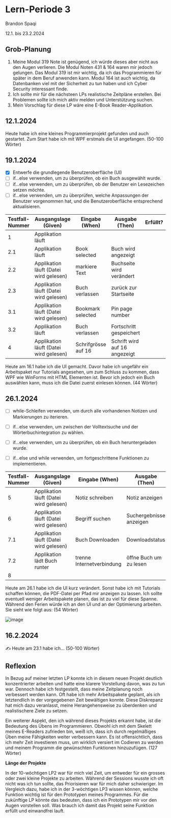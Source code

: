# Lern-Periode 3

Brandon Spaqi

12.1. bis 23.2.2024

## Grob-Planung

1. Meine Modul 319 Note ist genügend, ich würde dieses aber nicht aus den Augen verlieren. Die Modul Noten 431 & 164 waren mir jedoch gelungen. Das Modul 319 ist mir wichtig, da ich das Programmieren für später in dem Beruf anwenden kann. Modul 164 ist auch wichtig, da Datenbanken viel mit der Sicherheit zu tun haben und ich Cyber Security interessant finde.
2. Ich sollte mir für die nächsteen LPs realistische Zeitpläne erstellen. Bei Problemen sollte ich mich aktiv melden und Unterstützung suchen. 
3. Mein Vorschlag für diese LP wäre eine E-Book Reader-Applikation.

## 12.1.2024

Heute habe ich eine kleines Programmierprojekt gefunden und auch gestartet. Zum Start habe ich mit WPF erstmals die UI angefangen. (50-100 Wörter)

## 19.1.2024

- [x] Entwerfe die grundlegende Benutzeroberfläche (UI)
- [ ] if...else verwenden, um zu überprüfen, ob ein Buch ausgewählt wurde.
- [ ] if...else verwenden, um zu überprüfen, ob der Benutzer ein Lesezeichen setzen möchte.
- [ ] if...else verwenden, um zu überprüfen, welche Anpassungen der Benutzer vorgenommen hat, und die Benutzeroberfläche entsprechend aktualisieren.

| Testfall-Nummer | Ausgangslage (Given) | Eingabe (When) | Ausgabe (Then) | Erfüllt? |
| --- | --- | --- | --- | --- |
| 1   | Applikation läuft    |     |     |     |
| 2.1 | Applikation läuft    | Book selected    | Buch wird angezeigt    |     |
| 2.2   | Applikation läuft (Datei wird gelesen)   | markiere Text    | Buchseite wird verändert    |     |
| 2.3   | Applikation läuft (Datei wird gelesen)   | Buch verlassen    | zurück zur Startseite    |     |
| 3.1 | Applikation läuft (Datei wird gelesen)    | Bookmark selected    | Pin page number    |     |
| 3.2   | Applikation läuft    | Buch verlassen    | Fortschritt gespeichert    |     |
| 4   | Applikation läuft (Datei wird gelesen)    | Schrifgrösse auf 16    | Schrift wird auf 16 angezeigt    |     |

Heute am 16.1 habe ich die UI gemacht. Davor habe ich ungefähr ein Arbeitspaket nur Tutorials angesehen, um zum Schluss zu kommen, dass WPF wie WinForms mit HTML Elementen ist. Bevor ich jedoch ein Buch auswählen kann, muss ich die Datei zuerst einlesen können. (44 Wörter)


## 26.1.2024

- [ ] while-Schleifen verwenden, um durch alle vorhandenen Notizen und Markierungen zu iterieren.
- [ ] if...else verwenden, um zwischen der Volltextsuche und der Wörterbuchintegration zu wählen.
- [ ] if...else verwenden, um zu überprüfen, ob ein Buch heruntergeladen wurde.
- [ ] if...else und while verwenden, um fortgeschrittene Funktionen zu implementieren.
  

| Testfall-Nummer | Ausgangslage (Given) | Eingabe (When) | Ausgabe (Then) | Erfüllt? |
| --- | --- | --- | --- | --- |
| 5   | Applikation läuft (Datei wird gelesen)    | Notiz schreiben    | Notiz anzeigen    |     |
| 6   | Applikation läuft (Datei wird gelesen)    | Begriff suchen    | Suchergebnisse anzeigen    |     |
| 7.1   | Applikation läuft (Datei wird gelesen) | Buch Downloaden | Downloadstatus    |   |
| 7.2   | Applikation lädt Buch runter     | trenne Internetverbindung    | öffne Buch um zu lesen    |     |
| 8   |     |     |     |     |

Heute am 26.1 habe ich die UI kurz verändert. Sonst habe ich mit Tutorials schaffen können, die PDF-Datei per Pfad mir anzeigen zu lassen. Ich sollte eventuell weniger Arbeitspakete planen, das ist zu viel für diese Spanne. Während den Ferien würde ich an den UI und an der Optimierung arbeiten. Sie sieht wie folgt aus: (54 Wörter)

![image](https://github.com/Donis03ch/Lern-Periode-3/assets/111046453/0c5f474d-658c-457c-bd4f-40bbdd7c039b)


## 16.2.2024

✍️ Heute am 23.1 habe ich... (50-100 Wörter)

## Reflexion

In Bezug auf meiner letzten LP konnte ich in diesem neuen Projekt deutlich konzentrierter arbeiten und hatte eine klarere Vorstellung davon, was zu tun war. Dennoch habe ich festgestellt, dass meine Zeitplanung noch verbessert werden kann. Oft habe ich mehr Arbeitspakete geplant, als ich letztendlich in der vorgegebenen Zeit bewältigen konnte. Diese Diskrepanz hat mich dazu veranlasst, meine Herangehensweise zu überdenken und realistischere Ziele zu setzen.

Ein weiterer Aspekt, den ich während dieses Projekts erkannt habe, ist die Bedeutung des Übens im Programmieren. Obwohl ich mit dem Skelett meines E-Readers zufrieden bin, weiß ich, dass ich durch regelmäßiges Üben meine Fähigkeiten weiter verbessern kann. Es ist offensichtlich, dass ich mehr Zeit investieren muss, um wirklich versiert im Codieren zu werden und meinem Programm die gewünschten Funktionen hinzuzufügen. (127 Wörter)

**Länge der Projekte**

In der 10-wöchtigen LP2 war für mich viel Zeit, um entweder für ein grosses oder zwei kleine Projekte zu arbeiten. Während der Sessions wusste ich oft nicht was ich tun sollte, das Priorisieren war für mich daher schwieriger. Im Vergleich dazu, habe ich in der 3-wöchtigen LP3 wissen können, welche Funktion wichtig ist für den Prototypen meines Programmes. Für die zukünftige LP könnte das bedeuten, dass ich ein Prototypen mir vor den Augen vorstellen soll. Was brauch ich damit das Projekt seine Funktion erfüllt und einwandfrei lauft.
